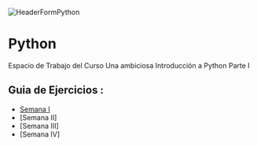 ![HeaderFormPython](https://github.com/fherreraprog/python/assets/136825860/15f8c0f2-914f-418f-a37e-b7341e199b8c)

# Python
Espacio de Trabajo del Curso Una ambiciosa Introducción a Python Parte I

## Guia de Ejercicios :

* [Semana I]()
* [Semana II]
* [Semana III]
* [Semana IV]
